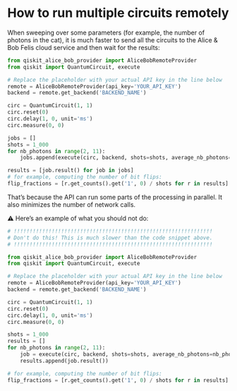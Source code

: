 # How to run multiple circuits remotely

When sweeping over some parameters (for example, the number of photons in the cat), it is much faster to send all the circuits to the Alice & Bob Felis cloud service and then wait for the results:

```python
from qiskit_alice_bob_provider import AliceBobRemoteProvider
from qiskit import QuantumCircuit, execute

# Replace the placeholder with your actual API key in the line below
remote = AliceBobRemoteProvider(api_key='YOUR_API_KEY')
backend = remote.get_backend('BACKEND_NAME')

circ = QuantumCircuit(1, 1)
circ.reset(0)
circ.delay(1, 0, unit='ms')
circ.measure(0, 0)

jobs = []
shots = 1_000
for nb_photons in range(2, 11):
    jobs.append(execute(circ, backend, shots=shots, average_nb_photons=nb_photons))

results = [job.result() for job in jobs]
# for example, computing the number of bit flips:
flip_fractions = [r.get_counts().get('1', 0) / shots for r in results]
```

That’s because the API can run some parts of the processing in parallel. It also minimizes the number of network calls.

⚠️ Here’s an example of what you should not do:

```python
# !!!!!!!!!!!!!!!!!!!!!!!!!!!!!!!!!!!!!!!!!!!!!!!!!!!!!!!!!!!!!!!
# Don't do this! This is much slower than the code snippet above.
# !!!!!!!!!!!!!!!!!!!!!!!!!!!!!!!!!!!!!!!!!!!!!!!!!!!!!!!!!!!!!!!

from qiskit_alice_bob_provider import AliceBobRemoteProvider
from qiskit import QuantumCircuit, execute

# Replace the placeholder with your actual API key in the line below
remote = AliceBobRemoteProvider(api_key='YOUR_API_KEY')
backend = remote.get_backend('BACKEND_NAME')

circ = QuantumCircuit(1, 1)
circ.reset(0)
circ.delay(1, 0, unit='ms')
circ.measure(0, 0)

shots = 1_000
results = []
for nb_photons in range(2, 11):
    job = execute(circ, backend, shots=shots, average_nb_photons=nb_photons)
    results.append(job.result())

# for example, computing the number of bit flips:
flip_fractions = [r.get_counts().get('1', 0) / shots for r in results]
```